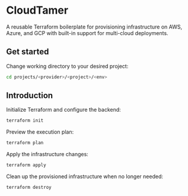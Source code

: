 # CloudTamer
A reusable Terraform boilerplate for provisioning infrastructure on AWS, Azure, and GCP with built-in support for multi-cloud deployments.  

## Get started
Change working directory to your desired project:
```bash
cd projects/<provider>/<project>/<env>
```

## Introduction

Initialize Terraform and configure the backend:
```bash
terraform init
```

Preview the execution plan:
```bash
terraform plan
```

Apply the infrastructure changes:
```bash
terraform apply
```

Clean up the provisioned infrastructure when no longer needed:
```bash
terraform destroy
```
